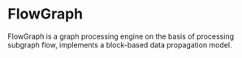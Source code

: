 FlowGraph
=========

FlowGraph is a graph processing engine on the basis of processing subgraph flow, implements a block-based data propagation model.
